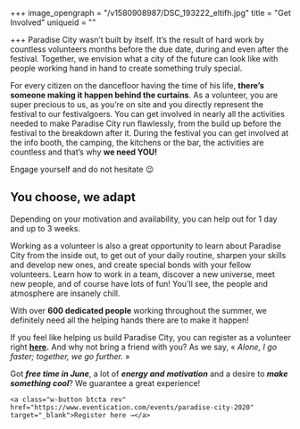+++
image_opengraph = "/v1580908987/DSC_193222_eltifh.jpg"
title = "Get Involved"
uniqueid = ""

+++
Paradise City wasn’t built by itself. It’s the result of hard work by countless volunteers months before the due date, during and even after the festival. Together, we envision what a city of the future can look like with people working hand in hand to create something truly special.

For every citizen on the dancefloor having the time of his life, **there’s someone making it happen behind the curtains**. As a volunteer, you are super precious to us, as you’re on site and you directly represent the festival to our festivalgoers. You can get involved in nearly all the activities needed to make Paradise City run flawlessly, from the build up before the festival to the breakdown after it. During the festival you can get involved at the info booth, the camping, the kitchens or the bar, the activities are countless and that’s why **we need YOU!**

Engage yourself and do not hesitate 😉

## **You choose, we adapt**

Depending on your motivation and availability, you can help out for 1 day and up to 3 weeks.

Working as a volunteer is also a great opportunity to learn about Paradise City from the inside out, to get out of your daily routine, sharpen your skills and develop new ones, and create special bonds with your fellow volunteers. Learn how to work in a team, discover a new universe, meet new people, and of course have lots of fun! You'll see, the people and atmosphere are insanely chill.

With over **600 dedicated people** working throughout the summer, we definitely need all the helping hands there are to make it happen!

If you feel like helping us build Paradise City, you can register as a volunteer right [**here**](https://www.eventication.com/events/paradise-city-2020)**.** And why not bring a friend with you? As we say, « _Alone, I go faster; together, we go further._ »

Got **_free time in June_**, a lot of **_energy and_** **_motivation_** and a desire to **_make something cool_**? We guarantee a great experience!

    <a class="w-button btcta rev" href="https://www.eventication.com/events/paradise-city-2020" target="_blank">Register here →</a>